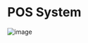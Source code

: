 # POS System
 
![image](https://user-images.githubusercontent.com/61445797/208245445-7733e103-ec6e-49e1-961b-274a90115063.png)
